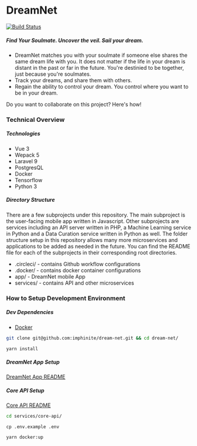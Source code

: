 # DreamNet

[![Build Status](https://travis-ci.org/joemccann/dillinger.svg?branch=master)](https://github.com/imphinite/dream-net)

##### Find Your Soulmate. Uncover the veil. Sail your dream.

- DreamNet matches you with your soulmate if someone else shares the same dream life with you. It does not matter if the life in your dream is distant in the past or far in the future. You're destinied to be together, just because you're soulmates.
- Track your dreams, and share them with others.
- Regain the ability to control your dream. You control where you want to be in your dream.

Do you want to collaborate on this project? Here's how!

### Technical Overview

##### Technologies

- Vue 3
- Wepack 5
- Laravel 9
- PostgresQL
- Docker
- Tensorflow
- Python 3

##### Directory Structure

There are a few subprojects under this repository. The main subproject is the user-facing mobile app written in Javascript. Other subprojects are services including an API server written in PHP, a Machine Learning service in Python and a Data Curation service written in Python as well. The folder structure setup in this repository allows many more microservices and applications to be added as needed in the future. You can find the README file for each of the subprojects in their corresponding root directories.

- .circleci/ - contains Github workflow configurations
- .docker/ - contains docker container configurations
- app/ - DreamNet mobile App
- services/ - contains API and other microservices

### How to Setup Development Environment

##### Dev Dependencies

- [Docker](https://docs.docker.com/get-docker/)

```sh
git clone git@github.com:imphinite/dream-net.git && cd dream-net/
```

```sh
yarn install
```

##### DreamNet App Setup

[DreamNet App README](https://github.com/imphinite/dream-net/tree/main/app)

##### Core API Setup

[Core API README](https://github.com/imphinite/dream-net/tree/main/services/core-api)

```sh
cd services/core-api/
```

```
cp .env.example .env
```

```sh
yarn docker:up
```
